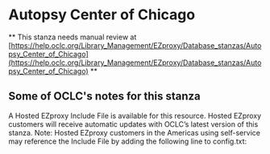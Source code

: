 # Autopsy Center of Chicago
** This stanza needs manual review at [https://help.oclc.org/Library_Management/EZproxy/Database_stanzas/Autopsy_Center_of_Chicago](https://help.oclc.org/Library_Management/EZproxy/Database_stanzas/Autopsy_Center_of_Chicago) **

## Some of OCLC's notes for this stanza

A Hosted EZproxy Include File is available for this resource. Hosted EZproxy customers will receive automatic updates with OCLC&rsquo;s latest version of this stanza. Note: Hosted EZproxy customers in the Americas using self-service may reference the Include File by adding the following line to config.txt:

&nbsp;

&nbsp;
